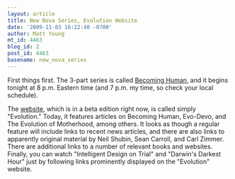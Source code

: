 ```yaml
---
layout: article
title: New Nova Series, Evolution Website
date: '2009-11-03 16:22:40 -0700'
author: Matt Young
mt_id: 4463
blog_id: 2
post_id: 4463
basename: new_nova_series
---
```

First things first. The 3-part series is called [Becoming Human](http://www.pbs.org/wgbh/nova/beta/evolution/becoming-human-part-1.html), and it begins tonight at 8 p.m. Eastern time (and 7 p.m. my time, so check your local schedule).

The [website](http://www.pbs.org/wgbh/nova/beta/evolution/), which is in a beta edition right now, is called simply "Evolution." Today, it features articles on Becoming Human, Evo-Devo, and The Evolution of Motherhood, among others. It looks as though a regular feature will include links to recent news articles, and there are also links to apparently original material by Neil Shubin, Sean Carroll, and Carl Zimmer. There are additional links to a number of relevant books and websites. Finally, you can watch "Intelligent Design on Trial" and "Darwin's Darkest Hour" just by following links prominently displayed on the "Evolution" website.
